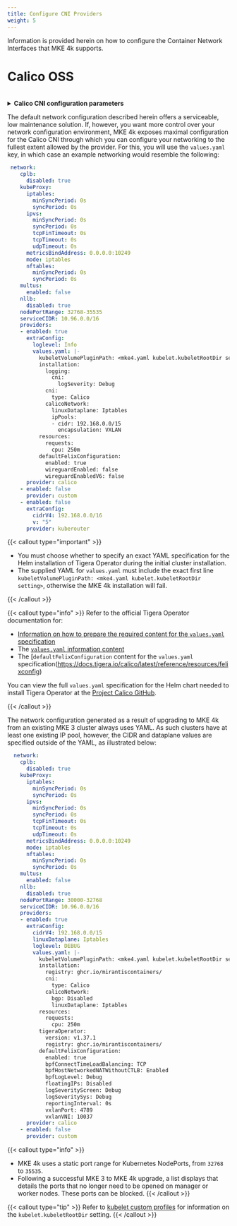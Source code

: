 ```yaml
---
title: Configure CNI Providers
weight: 5
---
```


Information is provided herein on how to configure the Container Network
Interfaces that MKE 4k supports.

# Calico OSS
<br>
<details>

<summary><b>Calico CNI configuration parameters</b></summary>

The following table includes details on the configurable settings
for the Calico provider.

| Field   | Description  | Values        |  Default     |
|---------|--------------|---------------|--------------|
| `enabled` | Sets the name of the external storage provider. AWS is currently the only available option. | `true` | `true` |
| `cidrV4` | Sets the IP pool in the Kubernetes cluster from which Pods are allocated. | Valid IPv4 CIDR | `192.168.0.0/16` <br><br>You can easily modify `cidrV4` prior to cluster deployment. Contact Mirantis Support, however, if you need to modify `clusterCIDRIPv4` once your cluster has been deployed.|
| `linuxDataplane` | Sets the dataplane for Calico CNI. | Iptables | Iptables|
| `loglevel` | Sets the log level for the CNI components. | Info, Debug | Info|

</details>

The default network configuration described herein offers a serviceable, low maintenance solution. If, however, you want more control over your network configuration environment, MKE 4k exposes maximal configuration for the Calico CNI through which you can configure your networking to the fullest extent allowed by the provider. For this, you will use the `values.yaml` key, in which case an example networking would resemble the following:

```yaml
 network:
    cplb:
      disabled: true
    kubeProxy:
      iptables:
        minSyncPeriod: 0s
        syncPeriod: 0s
      ipvs:
        minSyncPeriod: 0s
        syncPeriod: 0s
        tcpFinTimeout: 0s
        tcpTimeout: 0s
        udpTimeout: 0s
      metricsBindAddress: 0.0.0.0:10249
      mode: iptables
      nftables:
        minSyncPeriod: 0s
        syncPeriod: 0s
    multus:
      enabled: false
    nllb:
      disabled: true
    nodePortRange: 32768-35535
    serviceCIDR: 10.96.0.0/16
    providers:
    - enabled: true
      extraConfig:
        loglevel: Info
        values.yaml: |-
          kubeletVolumePluginPath: <mke4.yaml kubelet.kubeletRootDir setting>
          installation:
            logging:
              cni:
                logSeverity: Debug
            cni:
              type: Calico
            calicoNetwork:
              linuxDataplane: Iptables
              ipPools:
              - cidr: 192.168.0.0/15
                encapsulation: VXLAN
          resources:
            requests:
              cpu: 250m
          defaultFelixConfiguration:
            enabled: true
            wireguardEnabled: false
            wireguardEnabledV6: false
      provider: calico
    - enabled: false
      provider: custom
    - enabled: false
      extraConfig:
        cidrV4: 192.168.0.0/16
        v: "5"
      provider: kuberouter
```

{{< callout type="important" >}}

- You must choose whether to specify an exact YAML specification for the Helm installation of Tigera Operator during the initial cluster installation.
- The supplied YAML for `values.yaml` must include the exact first line `kubeletVolumePluginPath: <mke4.yaml kubelet.kubeletRootDir setting>`, otherwise the MKE 4k installation will fail.

{{< /callout >}}

{{< callout type="info" >}} Refer to the official Tigera Operator documentation
for:

- [Information on how to prepare the required content for the `values.yaml` specification](https://docs.tigera.io/calico/latest/getting-started/kubernetes/windows-calico/operator)
- The [`values.yaml` information content](https://docs.tigera.io/calico/latest/reference/installation/api#operator.tigera.io/v1.Installation)
- The [`defaultFelixConfiguration` content for the `values.yaml` specification(https://docs.tigera.io/calico/latest/reference/resources/felixconfig)

You can view the full `values.yaml` specification for the Helm chart needed to install Tigera Operator at the [Project Calico GitHub](https://github.com/projectcalico/calico/blob/master/charts/tigera-operator/values.yaml).

{{< /callout >}}

The network configuration generated as a result of upgrading to MKE 4k from an existing MKE 3 cluster always uses YAML. As such clusters have at least one existing IP pool, however, the CIDR and dataplane values are specified outside of the YAML, as illustrated below:

```yaml
  network:
    cplb:
      disabled: true
    kubeProxy:
      iptables:
        minSyncPeriod: 0s
        syncPeriod: 0s
      ipvs:
        minSyncPeriod: 0s
        syncPeriod: 0s
        tcpFinTimeout: 0s
        tcpTimeout: 0s
        udpTimeout: 0s
      metricsBindAddress: 0.0.0.0:10249
      mode: iptables
      nftables:
        minSyncPeriod: 0s
        syncPeriod: 0s
    multus:
      enabled: false
    nllb:
      disabled: true
    nodePortRange: 30000-32768
    serviceCIDR: 10.96.0.0/16
    providers: 
    - enabled: true
      extraConfig:
        cidrV4: 192.168.0.0/15
        linuxDataplane: Iptables
        loglevel: DEBUG
        values.yaml: |-
          kubeletVolumePluginPath: <mke4.yaml kubelet.kubeletRootDir setting>
          installation:
            registry: ghcr.io/mirantiscontainers/
            cni:
              type: Calico
            calicoNetwork:
              bgp: Disabled
              linuxDataplane: Iptables
          resources:
            requests:
              cpu: 250m
          tigeraOperator:
            version: v1.37.1
            registry: ghcr.io/mirantiscontainers/
          defaultFelixConfiguration:
            enabled: true
            bpfConnectTimeLoadBalancing: TCP
            bpfHostNetworkedNATWithoutCTLB: Enabled
            bpfLogLevel: Debug
            floatingIPs: Disabled
            logSeverityScreen: Debug
            logSeveritySys: Debug
            reportingInterval: 0s
            vxlanPort: 4789
            vxlanVNI: 10037
      provider: calico
    - enabled: false
      provider: custom
```

{{< callout type="info" >}}
- MKE 4k uses a static port range for Kubernetes NodePorts, from  `32768` to `35535`. 
- Following a successful MKE 3 to MKE 4k upgrade, a list displays that details the ports that no longer need to be opened on manager or worker nodes. These ports can be blocked.
{{< /callout >}}

{{< callout type="tip" >}} Refer to [kubelet custom
profiles](../../../configuration/kubernetes/kubelet/#kubelet-root-directory)
for information on the `kubelet.kubeletRootDir` setting. {{< /callout >}}